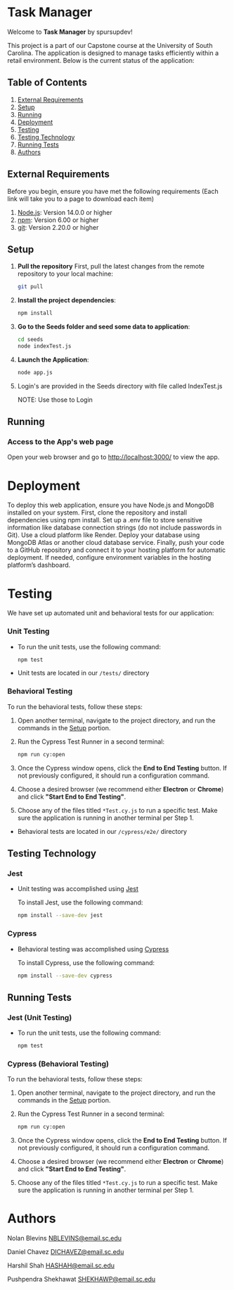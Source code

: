# Task Manager

Welcome to **Task Manager** by spursupdev! 

This project is a part of our Capstone course at the University of South Carolina. The application is designed to manage tasks efficiently within a retail environment. Below is the current status of the application:

## Table of Contents

1. [External Requirements](#external-requirements)
2. [Setup](#setup)
3. [Running](#running)
4. [Deployment](#deployment)
5. [Testing](#testing)
6. [Testing Technology](#testing-technology)
7. [Running Tests](#running-tests)
8. [Authors](#authors)

## External Requirements

Before you begin, ensure you have met the following requirements (Each link will take you to a page to download each item)

1. [Node.js](https://nodejs.org/en): Version 14.0.0 or higher
2. [npm](https://docs.npmjs.com/downloading-and-installing-node-js-and-npm): Version 6.00 or higher
3. [git](https://git-scm.com/downloads): Version 2.20.0 or higher

## Setup

1. **Pull the repository**
    First, pull the latest changes from the remote repository to your local machine:

    ```bash
    git pull
    ```

2. **Install the project dependencies**:

    ```bash
    npm install
    ```
3. **Go to the Seeds folder and seed some data to application**:

    ```bash
    cd seeds
    node indexTest.js
    ```
4. **Launch the Application**:

    ```bash
    node app.js
    ```
5. Login's are provided in the Seeds directory with file called IndexTest.js
   
    NOTE: Use those to Login
## Running

### Access to the App's web page

Open your web browser and go to <http://localhost:3000/> to view the app.

# Deployment

To deploy this web application, ensure you have Node.js and MongoDB installed on your system. First, clone the repository and install dependencies using npm install. Set up a .env file to store sensitive information like database connection strings (do not include passwords in Git). Use a cloud platform like Render. Deploy your database using MongoDB Atlas or another cloud database service. Finally, push your code to a GitHub repository and connect it to your hosting platform for automatic deployment. If needed, configure environment variables in the hosting platform’s dashboard.

# Testing

We have set up automated unit and behavioral tests for our application:

### Unit Testing 

* To run the unit tests, use the following command:

    ```bash
    npm test
    ```

* Unit tests are located in our `/tests/` directory

### Behavioral Testing

To run the behavioral tests, follow these steps:

1. Open another terminal, navigate to the project directory, and run the commands in the [Setup](#setup) portion.

2. Run the Cypress Test Runner in a second terminal:

    ```bash
    npm run cy:open
    ```

3. Once the Cypress window opens, click the **End to End Testing** button. If not previously configured, it should run a configuration command.

4. Choose a desired browser (we recommend either **Electron** or **Chrome**) and click **"Start End to End Testing"**.

5. Choose any of the files titled `*Test.cy.js` to run a specific test. Make sure the application is running in another terminal per Step 1.

* Behavioral tests are located in our `/cypress/e2e/` directory

## Testing Technology

### Jest

* Unit testing was accomplished using [Jest](https://jestjs.io)

  To install Jest, use the following command:

    ```bash
    npm install --save-dev jest
    ```

### Cypress

* Behavioral testing was accomplished using [Cypress](https://www.cypress.io/)

  To install Cypress, use the following command:

    ```bash
    npm install --save-dev cypress
    ```

## Running Tests

### Jest (Unit Testing)

* To run the unit tests, use the following command:

    ```bash
    npm test
    ```

### Cypress (Behavioral Testing)

To run the behavioral tests, follow these steps:

1. Open another terminal, navigate to the project directory, and run the commands in the [Setup](#setup) portion.

2. Run the Cypress Test Runner in a second terminal:

    ```bash
    npm run cy:open
    ```

3. Once the Cypress window opens, click the **End to End Testing** button. If not previously configured, it should run a configuration command.

4. Choose a desired browser (we recommend either **Electron** or **Chrome**) and click **"Start End to End Testing"**.

5. Choose any of the files titled `*Test.cy.js` to run a specific test. Make sure the application is running in another terminal per Step 1.

# Authors

Nolan Blevins <NBLEVINS@email.sc.edu>

Daniel Chavez <DICHAVEZ@email.sc.edu>

Harshil Shah <HASHAH@email.sc.edu>

Pushpendra Shekhawat <SHEKHAWP@email.sc.edu>
